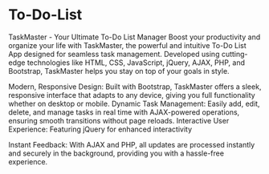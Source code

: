 # To-Do-List
TaskMaster - Your Ultimate To-Do List Manager
Boost your productivity and organize your life with TaskMaster, the powerful and intuitive To-Do List App designed for seamless task management. Developed using cutting-edge technologies like HTML, CSS, JavaScript, jQuery, AJAX, PHP, and Bootstrap, TaskMaster helps you stay on top of your goals in style.

Modern, Responsive Design: Built with Bootstrap, TaskMaster offers a sleek, responsive interface that adapts to any device, giving you full functionality whether on desktop or mobile.
Dynamic Task Management: Easily add, edit, delete, and manage tasks in real time with AJAX-powered operations, ensuring smooth transitions without page reloads.
Interactive User Experience: Featuring jQuery for enhanced interactivity

Instant Feedback: With AJAX and PHP, all updates are processed instantly and securely in the background, providing you with a hassle-free experience.
